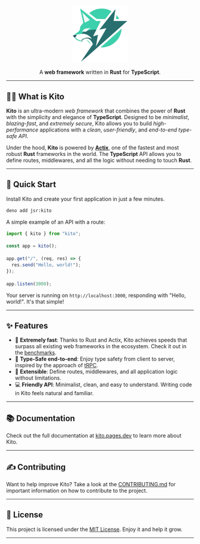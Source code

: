 <div align="center">

<img src="./public/logo.png" alt="Kito Logo" width="150px" />

A **web framework** written in **Rust** for **TypeScript**.

</div>

---

## 👋🏼 What is Kito

**Kito** is an ultra-modern _web framework_ that combines the power of **Rust** with the simplicity and elegance of **TypeScript**. Designed to be _minimalist_, _blazing-fast_, and _extremely secure_, Kito allows you to build *high-performance* applications with a _clean_, _user-friendly_, and _end-to-end type-safe API_.

Under the hood, **Kito** is powered by **[Actix](https://github.com/actix/actix-web)**, one of the fastest and most robust **Rust** frameworks in the world. The **TypeScript** API allows you to define routes, middlewares, and all the logic without needing to touch **Rust**.

---

## 🚀 Quick Start

Install Kito and create your first application in just a few minutes.

```bash
deno add jsr:kito
```

A simple example of an API with a route:

```typescript
import { kito } from "kito";

const app = kito();

app.get("/", (req, res) => {
  res.send("Hello, world!");
});

app.listen(3000);
```

Your server is running on `http://localhost:3000`, responding with "Hello, world!". It's that simple!

---

## ✨ Features

- 🚀 **Extremely fast**: Thanks to Rust and Actix, Kito achieves speeds that surpass all existing web frameworks in the ecosystem. Check it out in the [benchmarks](./bench).
- 📝 **Type-Safe end-to-end**: Enjoy type safety from client to server, inspired by the approach of [tRPC](https://trpc.io).
- 🔧 **Extensible**: Define routes, middlewares, and all application logic without limitations.
- 💻 **Friendly API**: Minimalist, clean, and easy to understand. Writing code in Kito feels natural and familiar.

---

## 📚 Documentation

Check out the full documentation at [kito.pages.dev](https://kito.pages.dev) to learn more about Kito.

---

## ✍️ Contributing

Want to help improve Kito? Take a look at the [CONTRIBUTING.md](./CONTRIBUTING.md) for important information on how to contribute to the project.

---

## 📄 License

This project is licensed under the [MIT License](./LICENSE). Enjoy it and help it grow.

---
